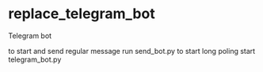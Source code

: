 # replace_telegram_bot
Telegram bot

to start and send regular message run send_bot.py
to start long poling start telegram_bot.py

